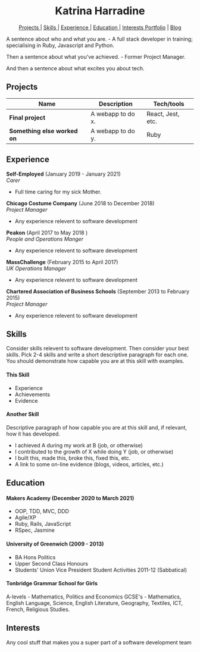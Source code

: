 <h1 align="center">Katrina Harradine</h1>
<p align="center">
<!-- <a href="https://www.linkedin.com/in/harry-lingard-bright-884b24168/">
<img src="https://www.iconfinder.com/data/icons/logotypes/32/square-linkedin-512.png" alt="linkedin" hspace="50" height="42" width="42"></a> -->

<div align="center">

[Projects ](#projects) |
[Skills ](#skills) |
[Experience ](#experience) |
[Education ](#education) |
[Interests ](#interests)
[Portfolio](https://github.com/CodeRed30/portfolio) |
[Blog](https://codered30.medium.com/)

</div>

A sentence about who and what you are. - A full stack developer in training; specialising in Ruby, Javascript and Python.

Then a sentence about what you've achieved. - Former Project Manager.

And then a sentence about what excites you about tech.

## Projects

| Name                         | Description       | Tech/tools        |
| ---------------------------- | ----------------- | ----------------- |
| **Final project**            | A webapp to do x. | React, Jest, etc. |
| **Something else worked on** | A webapp to do y. | Ruby              |

## Experience

**Self-Employed** (January 2019 - January 2021)  
_Carer_

- Full time caring for my sick Mother.

**Chicago Costume Company** (June 2018 to December 2018)  
_Project Manager_

- Any experience relevent to software development

**Peakon** (April 2017 to May 2018 )  
_People and Operations Manger_

- Any experience relevent to software development

**MassChallenge** (February 2015 to April 2017)  
_UK Operations Manager_

- Any experience relevent to software development

**Chartered Association of Business Schools** (September 2013 to February 2015)  
_Project Manager_

- Any experience relevent to software development

## Skills

Consider skills relevent to software development. Then consider your best skills. Pick 2-4 skills and write a short descriptive paragraph for each one. You should demonstrate how capable you are at this skill with examples.

#### This Skill

- Experience
- Achievements
- Evidence

#### Another Skill

Descriptive paragraph of how capable you are at this skill and, if relevant, how it has developed.

- I achieved A during my work at B (job, or otherwise)
- I contributed to the growth of X while doing Y (job, or otherwise)
- I built this, made this, broke this, fixed this, etc.
- A link to some on-line evidence (blogs, videos, articles, etc.)

## Education

#### Makers Academy (December 2020 to March 2021)

- OOP, TDD, MVC, DDD
- Agile/XP
- Ruby, Rails, JavaScript
- RSpec, Jasmine

#### University of Greenwich (2009 - 2013)

- BA Hons Politics
- Upper Second Class Honours
- Students' Union Vice President Student Activities 2011-12 (Sabbatical)

#### Tonbridge Grammar School for Girls

A-levels - Mathematics, Politics and Economics
GCSE's - Mathematics, English Language, Science, English Literature, Geography, Textiles, ICT, French, Religious Studies.

## Interests

Any cool stuff that makes you a super part of a software development team
